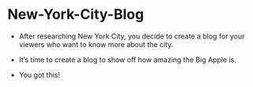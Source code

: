 # New-York-City-Blog

- After researching New York City, you decide to create a blog for your viewers who want to know more about the city.

- It’s time to create a blog to show off how amazing the Big Apple is.

- You got this!
